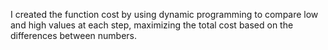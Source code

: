 I created the function cost by using dynamic programming to compare low and high values at each step, maximizing the total cost based on the differences between numbers.